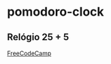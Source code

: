 # pomodoro-clock
## Relógio 25 + 5
[FreeCodeCamp](https://www.freecodecamp.org/portuguese/learn/front-end-development-libraries/front-end-development-libraries-projects/build-a-25--5-clock)